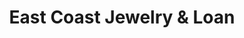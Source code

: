 ---
title: "East Coast Jewelry & Loan"
url: /north-stonington/east-coast-jewelry-und-loan/
shop: Leiher
---
